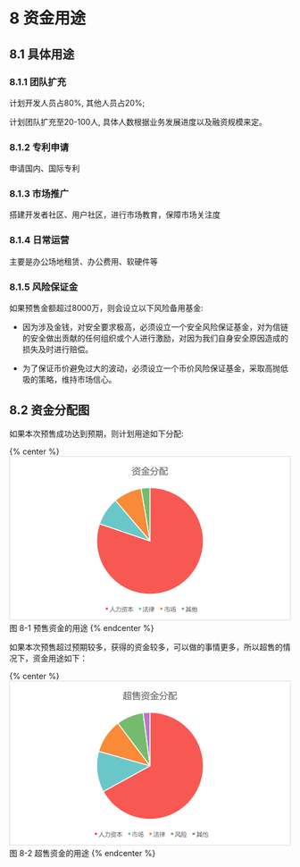 # 8	资金用途

## 8.1	具体用途

### 8.1.1 团队扩充

计划开发人员占80%, 其他人员占20%;

计划团队扩充至20-100人, 具体人数根据业务发展进度以及融资规模来定。

### 8.1.2	专利申请

申请国内、国际专利

### 8.1.3	市场推广

搭建开发者社区、用户社区，进行市场教育，保障市场关注度

### 8.1.4	日常运营

主要是办公场地租赁、办公费用、软硬件等

### 8.1.5	风险保证金

如果预售金额超过8000万，则会设立以下风险备用基金:

*	因为涉及金钱，对安全要求极高，必须设立一个安全风险保证基金，对为信链的安全做出贡献的任何组织或个人进行激励，对因为我们自身安全原因造成的损失及时进行赔偿。

*	为了保证币价避免过大的波动，必须设立一个币价风险保证基金，采取高抛低吸的策略，维持市场信心。


## 8.2 资金分配图

如果本次预售成功达到预期，则计划用途如下分配:

{% center %}
![图 8-1 预售资金的用途](/assets/pie.png)
图 8-1 预售资金的用途
{% endcenter %}

如果本次预售超过预期较多，获得的资金较多，可以做的事情更多，所以超售的情况下，资金用途如下：

{% center %}
![图 8-2 超售资金的用途](/assets/pie2.png)
图 8-2 超售资金的用途
{% endcenter %}



